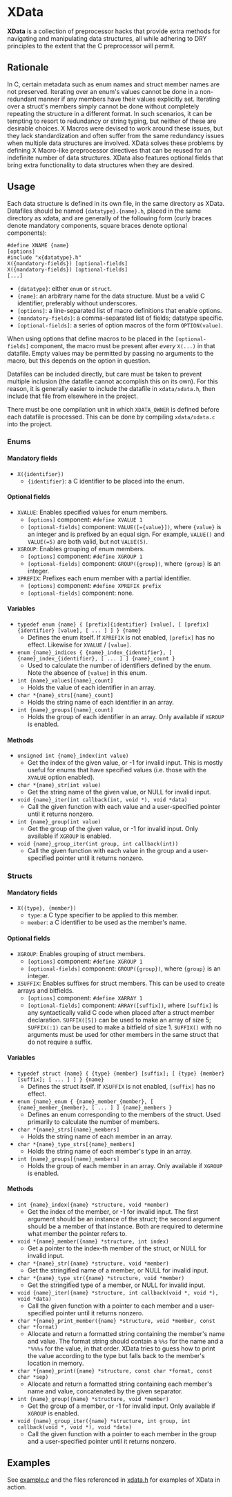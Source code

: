 XData
=====


**XData** is a collection of preprocessor hacks that provide extra methods for
navigating and manipulating data structures, all while adhering to DRY
principles to the extent that the C preprocessor will permit.


Rationale
---------


In C, certain metadata such as enum names and struct member names are not
preserved. Iterating over an enum's values cannot be done in a non-redundant
manner if any members have their values explicitly set. Iterating over a
struct's members simply cannot be done without completely repeating the
structure in a different format. In such scenarios, it can be tempting to
resort to redundancy or string typing, but neither of these are desirable
choices. X Macros were devised to work around these issues, but they lack
standardization and often suffer from the same redundancy issues when multiple
data structures are involved. XData solves these problems by defining
X Macro-like preprocessor directives that can be reused for an indefinite
number of data structures. XData also features optional fields that bring extra
functionality to data structures when they are desired.


Usage
-----


Each data structure is defined in its own file, in the same directory as XData.
Datafiles should be named `{datatype}.{name}.h`, placed in the same directory
as xdata, and are generally of the following form (curly braces denote
mandatory components, square braces denote optional components):

    #define XNAME {name}
    [options]
    #include "x{datatype}.h"
    X({mandatory-fields}) [optional-fields]
    X({mandatory-fields}) [optional-fields]
    [...]

* `{datatype}`: either `enum` or `struct`.
* `{name}`: an arbitrary name for the data structure. Must be a valid C
	identifier, preferably without underscores.
* `[options]`: a line-separated list of macro definitions that enable options.
* `{mandatory-fields}`: a comma-separated list of fields; datatype specific.
* `[optional-fields]`: a series of option macros of the form `OPTION(value)`.

When using options that define macros to be placed in the `[optional-fields]`
component, the macro must be present after *every* `X(...)` in that datafile.
Empty values may be permitted by passing no arguments to the macro, but this
depends on the option in question.

Datafiles can be included directly, but care must be taken to prevent multiple
inclusion (the datafile cannot accomplish this on its own). For this reason, it
is generally easier to include the datafile in `xdata/xdata.h`, then include
that file from elsewhere in the project.

There must be one compilation unit in which `XDATA_OWNER` is defined before
each datafile is processed. This can be done by compiling `xdata/xdata.c` into
the project.


### Enums


#### Mandatory fields

* `X({identifier})`
    -  `{identifier}`: a C identifier to be placed into the enum.

#### Optional fields

* `XVALUE`: Enables specified values for enum members.
	- `[options]` component: `#define XVALUE 1`
	- `[optional-fields]` component: `VALUE([={value}])`, where `{value}` is an
        integer and is prefixed by an equal sign. For example, `VALUE()` and
        `VALUE(=5)` are both valid, but not `VALUE(5)`.
* `XGROUP`: Enables grouping of enum members.
	- `[options]` component: `#define XGROUP 1`
	- `[optional-fields]` component: `GROUP({group})`, where `{group}` is an
        integer.
* `XPREFIX`: Prefixes each enum member with a partial identifier.
	- `[options]` component: `#define XPREFIX prefix`
	- `[optional-fields]` component: none.

#### Variables

* `typedef enum {name} {
		[prefix]{identifier} [value], [
		[prefix]{identifier} [value], [ ... ] ]
		} {name}`
	- Defines the enum itself. If `XPREFIX` is not enabled, `[prefix]` has no
		effect. Likewise for `XVALUE` / `[value]`.
* `enum {name}_indices {
		{name}_index_{identifier}, [
		{name}_index_{identifier}, [ ... ] ]
		{name}_count }`
	- Used to calculate the number of identifiers defined by the enum. Note
		the absence of `[value]` in this enum.
* `int {name}_values[{name}_count]`
	- Holds the value of each identifier in an array.
* `char *{name}_strs[{name}_count]`
	- Holds the string name of each identifier in an array.
* `int {name}_groups[{name}_count]`
	- Holds the group of each identifier in an array. Only available if
		`XGROUP` is enabled.

#### Methods

* `unsigned int {name}_index(int value)`
	- Get the index of the given value, or -1 for invalid input. This is mostly
		useful for enums that have specified values (i.e. those with the
        `XVALUE` option enabled).
* `char *{name}_str(int value)`
	- Get the string name of the given value, or NULL for invalid input.
* `void {name}_iter(int callback(int, void *), void *data)`
	- Call the given function with each value and a user-specified pointer
		until it returns nonzero.
* `int {name}_group(int value)`
	- Get the group of the given value, or -1 for invalid input. Only available
        if `XGROUP` is enabled.
* `void {name}_group_iter(int group, int callback(int))`
	- Call the given function with each value in the group and a user-specified
		pointer until it returns nonzero.


### Structs


#### Mandatory fields

* `X({type}, {member})`
    - `type`: a C type specifier to be applied to this member.
    - `member`: a C identifier to be used as the member's name.

#### Optional fields

* `XGROUP`: Enables grouping of struct members.
	- `[options]` component: `#define XGROUP 1`
	- `[optional-fields]` component: `GROUP({group})`, where `{group}` is an
        integer.
* `XSUFFIX`: Enables suffixes for struct members. This can be used to create
	arrays and bitfields.
	- `[options]` component: `#define XARRAY 1`
	- `[optional-fields]` component: `ARRAY([suffix])`, where `[suffix]` is
		any syntactically valid C code when placed after a struct member
		declaration. `SUFFIX([5])` can be used to make an array of size 5;
		`SUFFIX(:1)` can be used to make a bitfield of size 1. `SUFFIX()` with
		no arguments must be used for other members in the same struct that do
		not require a suffix.

#### Variables

* `typedef struct {name} {
		{type} {member} [suffix]; [
		{type} {member} [suffix]; [ ... ] ]
		} {name}`
	- Defines the struct itself. If `XSUFFIX` is not enabled, `[suffix]` has no
		effect.
* `enum {name}_enum {
		{name}_member_{member}, [
		{name}_member_{member}, [ ... ] ]
	    {name}_members }`
	- Defines an enum corresponding to the members of the struct. Used
		primarily to calculate the number of members.
* `char *{name}_strs[{name}_members]`
	- Holds the string name of each member in an array.
* `char *{name}_type_strs[{name}_members]`
	- Holds the string name of each member's type in an array.
* `int {name}_groups[{name}_members]`
	- Holds the group of each member in an array. Only available if `XGROUP` is
		enabled.

#### Methods

* `int {name}_index({name} *structure, void *member)`
	- Get the index of the member, or -1 for invalid input.
		The first argument should be an instance of the struct; the second
		argument should be a member of that instance. Both are required to
		determine what member the pointer refers to.
* `void *{name}_member({name} *structure, int index)`
	- Get a pointer to the index-th member of the struct, or NULL for invalid
        input.
* `char *{name}_str({name} *structure, void *member)`
	- Get the stringified name of a member, or NULL for invalid input.
* `char *{name}_type_str({name} *structure, void *member)`
	- Get the stringified type of a member, or NULL for invalid input.
* `void {name}_iter({name} *structure, int callback(void *, void *),
		void *data)`
	- Call the given function with a pointer to each member and a
		user-specified pointer until it returns nonzero.
* `char *{name}_print_member({name} *structure, void *member,
		const char *format)`
	- Allocate and return a formatted string containing the member's name and
		value. The format string should contain a `%%s` for the name and a
		`"%%%s` for the value, in that order. XData tries to guess how to print
		the value according to the type but falls back to the member's location
		in memory.
* `char *{name}_print({name} *structure, const char *format, const char *sep)`
	- Allocate and return a formatted string containing each member's name and
		value, concatenated by the given separator.
* `int {name}_group({name} *structure, void *member)`
	- Get the group of a member, or -1 for invalid input. Only available if
		`XGROUP` is enabled.
* `void {name}_group_iter({name} *structure, int group,
		int callback(void *, void *), void *data)`
	- Call the given function with a pointer to each member in the group and a
		user-specified pointer until it returns nonzero.


Examples
--------


See [example.c](example.c) and the files referenced in
[xdata.h](xdata/xdata.h) for examples of XData in action.
